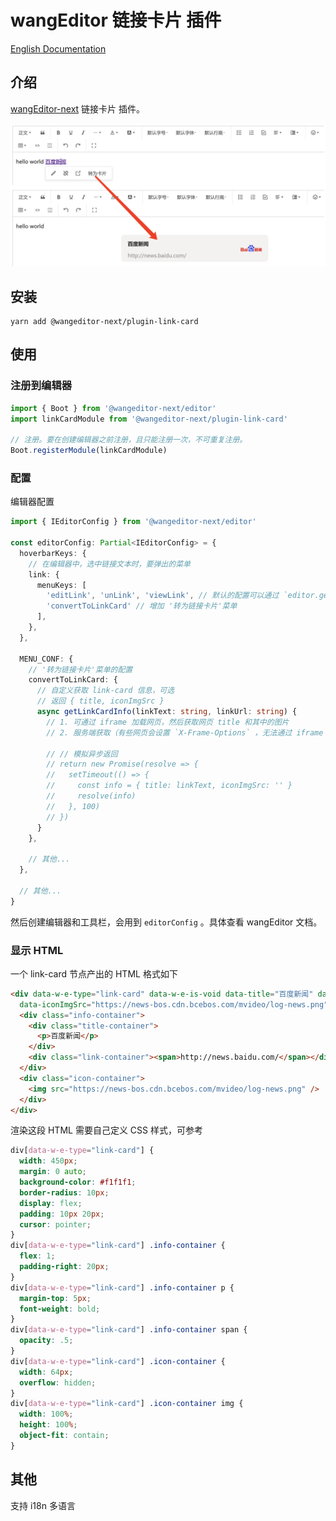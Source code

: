 # wangEditor 链接卡片 插件

[English Documentation](./README-en.md)

## 介绍

[wangEditor-next](https://cycleccc.github.io/docs/) 链接卡片 插件。

![链接卡片演示 (Link Card Demo)](./_img/demo.png)

## 安装

```shell
yarn add @wangeditor-next/plugin-link-card
```

## 使用

### 注册到编辑器

```js
import { Boot } from '@wangeditor-next/editor'
import linkCardModule from '@wangeditor-next/plugin-link-card'

// 注册。要在创建编辑器之前注册，且只能注册一次，不可重复注册。
Boot.registerModule(linkCardModule)
```

### 配置

编辑器配置

```ts
import { IEditorConfig } from '@wangeditor-next/editor'

const editorConfig: Partial<IEditorConfig> = {
  hoverbarKeys: {
    // 在编辑器中，选中链接文本时，要弹出的菜单
    link: {
      menuKeys: [
        'editLink', 'unLink', 'viewLink', // 默认的配置可以通过 `editor.getConfig().hoverbarKeys.link` 获取
        'convertToLinkCard' // 增加 '转为链接卡片'菜单
      ],
    },
  },

  MENU_CONF: {
    // '转为链接卡片'菜单的配置
    convertToLinkCard: {
      // 自定义获取 link-card 信息，可选
      // 返回 { title, iconImgSrc }
      async getLinkCardInfo(linkText: string, linkUrl: string) {
        // 1. 可通过 iframe 加载网页，然后获取网页 title 和其中的图片
        // 2. 服务端获取（有些网页会设置 `X-Frame-Options` ，无法通过 iframe 加载）

        // // 模拟异步返回
        // return new Promise(resolve => {
        //   setTimeout(() => {
        //     const info = { title: linkText, iconImgSrc: '' }
        //     resolve(info)
        //   }, 100)
        // })
      }
    },

    // 其他...
  },

  // 其他...
}
```

然后创建编辑器和工具栏，会用到 `editorConfig` 。具体查看 wangEditor 文档。

### 显示 HTML

一个 link-card 节点产出的 HTML 格式如下

```html
<div data-w-e-type="link-card" data-w-e-is-void data-title="百度新闻" data-link="http://news.baidu.com/"
  data-iconImgSrc="https://news-bos.cdn.bcebos.com/mvideo/log-news.png">
  <div class="info-container">
    <div class="title-container">
      <p>百度新闻</p>
    </div>
    <div class="link-container"><span>http://news.baidu.com/</span></div>
  </div>
  <div class="icon-container">
    <img src="https://news-bos.cdn.bcebos.com/mvideo/log-news.png" />
  </div>
</div>
```

渲染这段 HTML 需要自己定义 CSS 样式，可参考

```css
div[data-w-e-type="link-card"] {
  width: 450px;
  margin: 0 auto;
  background-color: #f1f1f1;
  border-radius: 10px;
  display: flex;
  padding: 10px 20px;
  cursor: pointer;
}
div[data-w-e-type="link-card"] .info-container {
  flex: 1;
  padding-right: 20px;
}
div[data-w-e-type="link-card"] .info-container p {
  margin-top: 5px;
  font-weight: bold;
}
div[data-w-e-type="link-card"] .info-container span {
  opacity: .5;
}
div[data-w-e-type="link-card"] .icon-container {
  width: 64px;
  overflow: hidden;
}
div[data-w-e-type="link-card"] .icon-container img {
  width: 100%;
  height: 100%;
  object-fit: contain;
}
```

## 其他

支持 i18n 多语言

